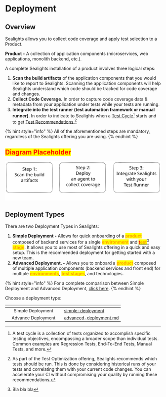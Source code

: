 # Deployment

## Overview

Sealights allows you to collect code coverage and apply test selection to a Product.

**Product -** A collection of application components (microservices, web applications, monolith backend, etc.).

A complete Sealights installation of a product involves three logical steps:

1. **Scan the build artifacts** of the application components that you would like to report to Sealights. Scanning the application components will help Sealights understand which code should be tracked for code coverage and changes.&#x20;
2. **Collect Code Coverage.** In order to capture code coverage data & metadata from your application under tests while your tests are running.&#x20;
3. **Integrate into the test runner (test automation framework or manual runner).** In order to indicate to Sealights when a [Test Cycle](#user-content-fn-1)[^1] starts and to get [Test Recommendations.](#user-content-fn-2)[^2]

{% hint style="info" %}
All of the aforementioned steps are mandatory, regardless of the Sealights offering you are using.
{% endhint %}

## <mark style="color:red;">Diagram Placeholder</mark>

<img src="../../.gitbook/assets/file.excalidraw (1).svg" alt="" class="gitbook-drawing">

## Deployment Types

There are two Deployment Types in Sealights:

1. **Simple Deployment -** Allows for quick onboarding of a <mark style="color:orange;">**product**</mark> composed of backend services for a single <mark style="color:orange;">**environment**</mark> and [<mark style="color:red;">**t**</mark><mark style="color:orange;">**est**</mark>](#user-content-fn-3)[^3] <mark style="color:orange;">**stage**</mark>. It allows you to use most of Sealights offering in a quick and easy setup. This is the recommended deployment for getting started with a new team.
2. **Advanced Deployment. -** Allows you to onboard a <mark style="color:orange;">**product**</mark> composed of multiple application components (backend services and front end) for multiple <mark style="color:orange;">**environments**</mark>, <mark style="color:orange;">**test stages**</mark>, and technologies.

{% hint style="info" %}
For a complete comparison between Simple Deployment and Advanced Deployment, [click here](deployment-type-comparison.md).
{% endhint %}

Choose a deployment type:

<table data-view="cards"><thead><tr><th></th><th align="center"></th><th></th><th data-hidden data-card-target data-type="content-ref"></th></tr></thead><tbody><tr><td></td><td align="center">Simple Deployment</td><td></td><td><a href="simple-deployment/">simple-deployment</a></td></tr><tr><td></td><td align="center">Advance Deployment</td><td></td><td><a href="advanced-deployment.md">advanced-deployment.md</a></td></tr></tbody></table>

[^1]: A test cycle is a collection of tests organized to accomplish specific testing objectives, encompassing a broader scope than individual tests. Common examples are Regression Tests, End-To-End Tests, Manual Tests, and more.

[^2]: As part of the Test Optimization offering, Sealights recommends which tests should be run. This is done by considering historical runs of your tests and correlating them with your current code changes. You can accelerate your CI without compromising your quality by running these recommendations.

[^3]: Bla bla bla
